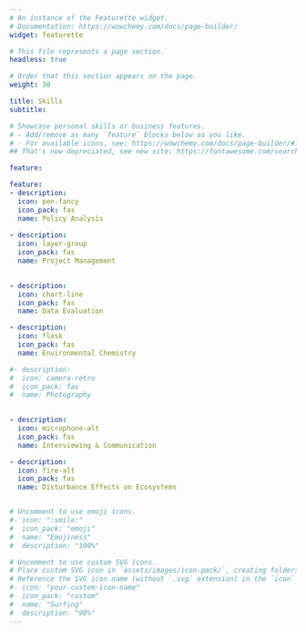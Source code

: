 ```yaml
---
# An instance of the Featurette widget.
# Documentation: https://wowchemy.com/docs/page-builder/
widget: featurette

# This file represents a page section.
headless: true

# Order that this section appears on the page.
weight: 30

title: Skills
subtitle:

# Showcase personal skills or business features.
# - Add/remove as many `feature` blocks below as you like.
# - For available icons, see: https://wowchemy.com/docs/page-builder/#icons
## That's now depreciated, see new site: https://fontawesome.com/search?ip=classic&s=solid&o=r

feature:

feature:
- description: 
  icon: pen-fancy
  icon_pack: fas
  name: Policy Analysis
  
- description: 
  icon: layer-group
  icon_pack: fas
  name: Project Management
  

- description: 
  icon: chart-line
  icon_pack: fas
  name: Data Evaluation

- description: 
  icon: flask
  icon_pack: fas
  name: Environmental Chemistry 

#- description: 
#  icon: camera-retro
#  icon_pack: fas
#  name: Photography

  
- description: 
  icon: microphone-alt
  icon_pack: fas
  name: Interviewing & Communication

- description: 
  icon: fire-alt
  icon_pack: fas
  name: Disturbance Effects on Ecosystems


# Uncomment to use emoji icons.
#- icon: ":smile:"
#  icon_pack: "emoji"
#  name: "Emojiness"
#  description: "100%"  

# Uncomment to use custom SVG icons.
# Place custom SVG icon in `assets/images/icon-pack/`, creating folders if necessary.
# Reference the SVG icon name (without `.svg` extension) in the `icon` field.
#- icon: "your-custom-icon-name"
#  icon_pack: "custom"
#  name: "Surfing"
#  description: "90%"
---
```

